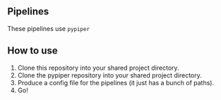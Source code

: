 Pipelines
---------

These pipelines use `pypiper`

How to use
----------

1. Clone this repository into your shared project directory.
2. Clone the pypiper repository into your shared project directory.
3. Produce a config file for the pipelines (it just has a bunch of paths).
4. Go!
